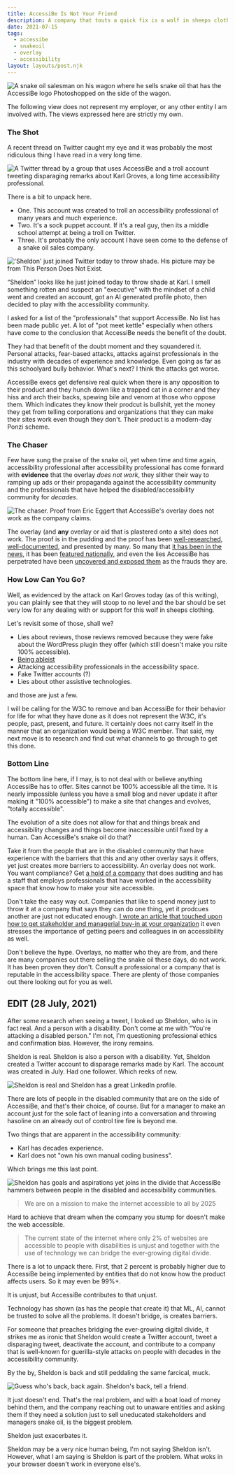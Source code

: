 ```yaml
---
title: AccessiBe Is Not Your Friend
description: A company that touts a quick fix is a wolf in sheeps clothing.
date: 2021-07-15
tags:
  - accessibe
  - snakeoil
  - overlay
  - accessibility
layout: layouts/post.njk
---
```


![A snake oil salesman on his wagon where he sells snake oil that has the AccessiBe logo Photoshopped on the side of the wagon.](https://res.cloudinary.com/colabottles/image/upload/v1626382025/images/snakeoil.jpg "A snake oil salesman on his wagon where he sells snake oil that has the AccessiBe logo Photoshopped on the side of the wagon.")

The following view does not represent my employer, or any other entity I am involved with. The views expressed here are strictly my own.

### The Shot

A recent thread on Twitter caught my eye and it was probably the most ridiculous thing I have read in a very long time.

![A Twitter thread by a group that uses AccessiBe and a troll account tweeting disparaging remarks about Karl Groves, a long time accessibility professional.](https://res.cloudinary.com/colabottles/image/upload/v1626382345/images/shot.png "A Twitter thread by a group that uses AccessiBe and a troll account tweeting disparaging remarks about Karl Groves, a long time accessibility professional.")

There is a bit to unpack here.

- One. This account was created to troll an accessibility professional of many years and much experience.
- Two. It's a sock puppet account. If it's a real guy, then its a middle school attempt at being a troll on Twitter.
- Three. It's probably the only account I have seen come to the defense of a snake oil sales company.

!['Sheldon' just joined Twitter today to throw shade. His picture may be from This Person Does Not Exist.](https://res.cloudinary.com/colabottles/image/upload/v1626383178/images/sock_puppet.png "'Sheldon' just joined Twitter today to throw shade. His picture may be from This Person Does Not Exist.")

&ldquo;Sheldon&rdquo; looks like he just joined today to throw shade at Karl. I smell something rotten and suspect an "executive" with the mindset of a child went and created an account, got an AI generated profile photo, then decided to play with the accessibility community.

I asked for a list of the "professionals" that support AccessiBe. No list has been made public yet. A lot of "pot meet kettle" especially when others have come to the conclusion that AccessiBe needs the benefit of the doubt.

They had that benefit of the doubt moment and they squandered it. Personal attacks, fear-based attacks, attacks against professionals in the industry with decades of experience and knowledge. Even going as far as this schoolyard bully behavior. What's next? I think the attacks get worse.

AccessiBe execs get defensive real quick when there is any opposition to their product and they hunch down like a trapped cat in a corner and they hiss and arch their backs, spewing bile and venom at those who oppose them. Which indicates they know their prodcut is bullshit, yet the money they get from telling corporations and organizations that they can make their sites work even though they don't. Their product is a modern-day Ponzi scheme.

### The Chaser

Few have sung the praise of the snake oil, yet when time and time again, accessibility professional after accessibility professional has come forward with **evidence** that the overlay _does not work_, they slither their way to ramping up ads or their propaganda against the accessibility community and the professionals that have helped the disabled/accessibility community for *decades*.

![The chaser. Proof from Eric Eggert that AccessiBe's overlay does not work as the company claims.](https://res.cloudinary.com/colabottles/image/upload/v1626383910/images/chaser.png "The chaser. Proof from Eric Eggert that AccessiBe's overlay does not work as the company claims.")

The overlay (and **any** overlay or aid that is plastered onto a site) does not work. The proof is in the pudding and the proof has been [well-researched](https://adrianroselli.com/2020/06/accessibe-will-get-you-sued.html), [well-documented](https://overlayfactsheet.com), and presented by many. So many that [it has been in the news](https://www.forbes.com/sites/gusalexiou/2021/06/26/largest-us-blind-advocacy-group-bans-web-accessibility-overlay-giant-accessibe/?sh=379fd3bf5a15), it has been [featured nationally](https://www.nbcnews.com/tech/innovation/blind-people-advocates-slam-company-claiming-make-websites-ada-compliant-n1266720), and even the lies AccessiBe has perpetrated have been [uncovered and exposed them](https://wptavern.com/wordpress-org-removes-fake-reviews-for-acessibe-plugin) as the frauds they are.

### How Low Can You Go?

Well, as evidenced by the attack on Karl Groves today (as of this writing), you can plainly see that they will stoop to no level and the bar should be set very low for any dealing with or support for this wolf in sheeps clothing.

Let's revisit some of those, shall we?

- Lies about reviews, those reviews removed because they were fake about the WordPress plugin they offer (which still doesn't make you rsite 100% accessible).
- [Being ableist](https://adrianroselli.com/2020/06/accessibe-will-get-you-sued.html#Update05)
- Attacking accessibility professionals in the accessibility space.
- Fake Twitter accounts (?)
- Lies about other assistive technologies.

and those are just a few.

I will be calling for the W3C to remove and ban AccessiBe for their behavior for life for what they have done as it does not represent the W3C, it's people, past, present, and future. It certainly does not carry itself in the manner that an organization would being a W3C member. That said, my next move is to research and find out what channels to go through to get this done.

### Bottom Line

The bottom line here, if I may, is to not deal with or believe anything AccessiBe has to offer. Sites cannot be 100% accessible all the time. It is nearly impossible (unless you have a small blog and never update it after making it "100% accessible") to make a site that changes and evolves, "totally accessible".

The evolution of a site does not allow for that and things break and accessibility changes and things become inaccessible until fixed by a human. Can AccessiBe's snake oil do that?

Take it from the people that are in the disabled community that have experience with the barriers that this and any other overlay says it offers, yet just creates more barriers to accessibility. An overlay does not work. You want compliance? Get [a hold of a company](https://knowbility.org) that does auditing and has a staff that employs professionals that have worked in the accessibility space that know how to make your site accessible.

Don't take the easy way out. Companies that like to spend money just to throw it at a company that says they can do one thing, yet it prodcues another are just not educated enough. [I wrote an article that touched upon how to get stakeholder and managerial buy-in at your organization](https://www.smashingmagazine.com/2021/07/strong-case-for-accessibility/) it even stresses the importance of getting peers and colleagues in on accessibility as well.

Don't believe the hype. Overlays, no matter who they are from, and there are many companies out there selling the snake oil these days, do not work. It has been proven they don't. Consult a professional or a company that is reputable in the accessibility space. There are plenty of those companies out there looking out for you as well.

## EDIT (28 July, 2021)

After some research when seeing a tweet, I looked up Sheldon, who is in fact real. And a person with a disability. Don't come at me with "You're attacking a disabled person." I'm not, I'm questioning professional ethics and confirmation bias. However, the irony remains.

Sheldon is real. Sheldon is also a person with a disability. Yet, Sheldon created a Twitter account to disparage remarks made by Karl. The account was created in July. Had one follower. Which reeks of new.

![Sheldon is real and Sheldon has a great LinkedIn profile.](https://res.cloudinary.com/colabottles/image/upload/v1627483084/images/sheldon.png "Sheldon is real and Sheldon has a great LinkedIn profile.")

There are lots of people in the disabled community that are on the side of AccessiBe, and that's their choice, of course. But for a manager to make an account just for the sole fact of leaning into a conversation and throwing hasoline on an already out of control tire fire is beyond me.

Two things that are apparent in the accessibility community:

- Karl has decades experience.
- Karl does not "own his own manual coding business".

Which brings me this last point.

![Sheldon has goals and aspirations yet joins in the divide that AccessiBe hammers between people in the disabled and accessibility communities.](https://res.cloudinary.com/colabottles/image/upload/v1627482525/images/sheldon2.png "Sheldon has goals and aspirations yet joins in the divide that AccessiBe hammers between people in the disabled and accessibility communities.")

> We are on a mission to make the internet accessible to all by 2025

Hard to achieve that dream when the company you stump for doesn't make the web accessible.

> The current state of the internet where only 2% of websites are accessible to people with disabilities is unjust and together with the use of technology we can bridge the ever-growing digital divide.

There is a lot to unpack there. First, that 2 percent is probably higher due to AccessiBe being implemented by entities that do not know how the product affects users. So it may even be 99%+.

It is unjust, but AccessiBe contributes to that unjust.

Technology has shown (as has the people that create it) that ML, AI, cannot be trusted to solve all the problems. It doesn't bridge, is creates barriers.

For someone that preaches bridging the ever-growing digital divide, it strikes me as ironic that Sheldon would create a Twitter account, tweet a disparaging tweet, deactivate the account, and contribute to a company that is well-known for guerilla-style attacks on people with decades in the accessibility community.

By the by, Sheldon is back and still peddaling the same farcical, muck.

![Guess who's back, back again. Sheldon's back, tell a friend.](https://res.cloudinary.com/colabottles/image/upload/v1627486307/images/sheldon3.png "Guess who's back, back again. Sheldon's back, tell a friend.")

It just doesn't end. That's the real problem, and with a boat load of money behind them, and the company reaching out to unaware entities and asking them if they need a solution just to sell uneducated stakeholders and managers snake oil, is the biggest problem.

Sheldon just exacerbates it.

Sheldon may be a very nice human being, I'm not saying Sheldon isn't. However, what I am saying is Sheldon is part of the problem. What woks in your browser doesn't work in everyone else's.
